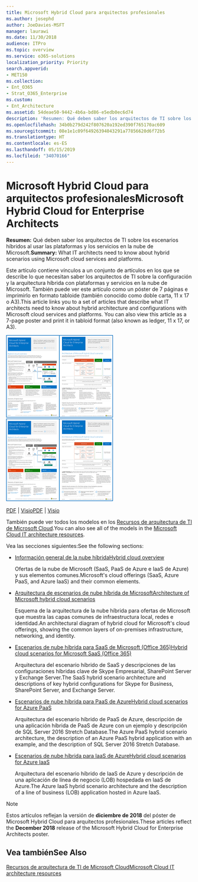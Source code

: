 ```yaml
---
title: Microsoft Hybrid Cloud para arquitectos profesionales
ms.author: josephd
author: JoeDavies-MSFT
manager: laurawi
ms.date: 11/30/2018
audience: ITPro
ms.topic: overview
ms.service: o365-solutions
localization_priority: Priority
search.appverid:
- MET150
ms.collection:
- Ent_O365
- Strat_O365_Enterprise
ms.custom:
- Ent_Architecture
ms.assetid: 54deae50-9442-4b6a-bd86-e5edb0ec6d74
description: 'Resumen: Qué deben saber los arquitectos de TI sobre los escenarios híbridos al usar las plataformas y los servicios en la nube de Microsoft.'
ms.openlocfilehash: 34b0b279d242f807620a192ed390f765170ac609
ms.sourcegitcommit: 08e1e1c09f64926394043291a77856620d6f72b5
ms.translationtype: HT
ms.contentlocale: es-ES
ms.lasthandoff: 05/15/2019
ms.locfileid: "34070166"
---
```

# <a name="microsoft-hybrid-cloud-for-enterprise-architects"></a><span data-ttu-id="cec54-103">Microsoft Hybrid Cloud para arquitectos profesionales</span><span class="sxs-lookup"><span data-stu-id="cec54-103">Microsoft Hybrid Cloud for Enterprise Architects</span></span>

 <span data-ttu-id="cec54-104">**Resumen:** Qué deben saber los arquitectos de TI sobre los escenarios híbridos al usar las plataformas y los servicios en la nube de Microsoft.</span><span class="sxs-lookup"><span data-stu-id="cec54-104">**Summary:** What IT architects need to know about hybrid scenarios using Microsoft cloud services and platforms.</span></span>
  
<span data-ttu-id="cec54-p101">Este artículo contiene vínculos a un conjunto de artículos en los que se describe lo que necesitan saber los arquitectos de TI sobre la configuración y la arquitectura híbrida con plataformas y servicios en la nube de Microsoft. También puede ver este artículo como un póster de 7 páginas e imprimirlo en formato tabloide (también conocido como doble carta, 11 x 17 o A3).</span><span class="sxs-lookup"><span data-stu-id="cec54-p101">This article links you to a set of articles that describe what IT architects need to know about hybrid architecture and configurations with Microsoft cloud services and platforms. You can also view this article as a 7-page poster and print it in tabloid format (also known as ledger, 11 x 17, or A3).</span></span>
  
<span data-ttu-id="cec54-107">[![Imagen en miniatura del modelo de nube híbrida de Microsoft](media/Hybrid-Poster/Hybrid-Cloud-Thumbnail.png)](https://www.microsoft.com/download/details.aspx?id=54424
)</span><span class="sxs-lookup"><span data-stu-id="cec54-107">[![Thumb image for the Microsoft hybrid cloud model](media/Hybrid-Poster/Hybrid-Cloud-Thumbnail.png)](https://www.microsoft.com/download/details.aspx?id=54424
)</span></span>
  
<span data-ttu-id="cec54-108">[PDF](https://go.microsoft.com/fwlink/p/?linkid=842082) | [Visio](https://go.microsoft.com/fwlink/p/?linkid=842083)</span><span class="sxs-lookup"><span data-stu-id="cec54-108">[PDF](https://go.microsoft.com/fwlink/p/?linkid=842082) | [Visio](https://go.microsoft.com/fwlink/p/?linkid=842083)</span></span>
  
<span data-ttu-id="cec54-109">También puede ver todos los modelos en los [Recursos de arquitectura de TI de Microsoft Cloud](microsoft-cloud-it-architecture-resources.md).</span><span class="sxs-lookup"><span data-stu-id="cec54-109">You can also see all of the models in the [Microsoft Cloud IT architecture resources](microsoft-cloud-it-architecture-resources.md).</span></span>
  
<span data-ttu-id="cec54-110">Vea las secciones siguientes:</span><span class="sxs-lookup"><span data-stu-id="cec54-110">See the following sections:</span></span>
  
- [<span data-ttu-id="cec54-111">Información general de la nube híbrida</span><span class="sxs-lookup"><span data-stu-id="cec54-111">Hybrid cloud overview</span></span>](hybrid-cloud-overview.md)
    
    <span data-ttu-id="cec54-112">Ofertas de la nube de Microsoft (SaaS, PaaS de Azure e IaaS de Azure) y sus elementos comunes.</span><span class="sxs-lookup"><span data-stu-id="cec54-112">Microsoft's cloud offerings (SaaS, Azure PaaS, and Azure IaaS) and their common elements.</span></span>
    
- [<span data-ttu-id="cec54-113">Arquitectura de escenarios de nube híbrida de Microsoft</span><span class="sxs-lookup"><span data-stu-id="cec54-113">Architecture of Microsoft hybrid cloud scenarios</span></span>](architecture-of-microsoft-hybrid-cloud-scenarios.md)
    
    <span data-ttu-id="cec54-114">Esquema de la arquitectura de la nube híbrida para ofertas de Microsoft que muestra las capas comunes de infraestructura local, redes e identidad.</span><span class="sxs-lookup"><span data-stu-id="cec54-114">An architectural diagram of hybrid cloud for Microsoft's cloud offerings, showing the common layers of on-premises infrastructure, networking, and identity.</span></span>
    
- [<span data-ttu-id="cec54-115">Escenarios de nube híbrida para SaaS de Microsoft (Office 365)</span><span class="sxs-lookup"><span data-stu-id="cec54-115">Hybrid cloud scenarios for Microsoft SaaS (Office 365)</span></span>](hybrid-cloud-scenarios-for-microsoft-saas-office-365.md)
    
    <span data-ttu-id="cec54-116">Arquitectura del escenario híbrido de SaaS y descripciones de las configuraciones híbridas clave de Skype Empresarial, SharePoint Server y Exchange Server.</span><span class="sxs-lookup"><span data-stu-id="cec54-116">The SaaS hybrid scenario architecture and descriptions of key hybrid configurations for Skype for Business, SharePoint Server, and Exchange Server.</span></span>
    
- [<span data-ttu-id="cec54-117">Escenarios de nube híbrida para PaaS de Azure</span><span class="sxs-lookup"><span data-stu-id="cec54-117">Hybrid cloud scenarios for Azure PaaS</span></span>](hybrid-cloud-scenarios-for-azure-paas.md)
    
    <span data-ttu-id="cec54-118">Arquitectura del escenario híbrido de PaaS de Azure, descripción de una aplicación híbrida de PaaS de Azure con un ejemplo y descripción de SQL Server 2016 Stretch Database.</span><span class="sxs-lookup"><span data-stu-id="cec54-118">The Azure PaaS hybrid scenario architecture, the description of an Azure PaaS hybrid application with an example, and the description of SQL Server 2016 Stretch Database.</span></span>
    
- [<span data-ttu-id="cec54-119">Escenarios de nube híbrida para IaaS de Azure</span><span class="sxs-lookup"><span data-stu-id="cec54-119">Hybrid cloud scenarios for Azure IaaS</span></span>](hybrid-cloud-scenarios-for-azure-iaas.md)
    
    <span data-ttu-id="cec54-120">Arquitectura del escenario híbrido de IaaS de Azure y descripción de una aplicación de línea de negocio (LOB) hospedada en IaaS de Azure.</span><span class="sxs-lookup"><span data-stu-id="cec54-120">The Azure IaaS hybrid scenario architecture and the description of a line of business (LOB) application hosted in Azure IaaS.</span></span>
    
> [!NOTE]
> <span data-ttu-id="cec54-121">Estos artículos reflejan la versión de **diciembre de 2018** del póster de Microsoft Hybrid Cloud para arquitectos profesionales.</span><span class="sxs-lookup"><span data-stu-id="cec54-121">These articles reflect the **December 2018** release of the Microsoft Hybrid Cloud for Enterprise Architects poster.</span></span>
  
## <a name="see-also"></a><span data-ttu-id="cec54-122">Vea también</span><span class="sxs-lookup"><span data-stu-id="cec54-122">See Also</span></span>

[<span data-ttu-id="cec54-123">Recursos de arquitectura de TI de Microsoft Cloud</span><span class="sxs-lookup"><span data-stu-id="cec54-123">Microsoft Cloud IT architecture resources</span></span>](microsoft-cloud-it-architecture-resources.md)

